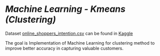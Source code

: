 # **_Machine Learning - Kmeans (Clustering)_**
Dataset [online_shoppers_intention.csv](https://github.com/amnaduny/01-Online-Shopping-Intention-Analysis--K-means-Clustering-/blob/master/online_shoppers_intention.csv) can be found in [Kaggle](https://www.kaggle.com/datasets/henrysue/online-shoppers-intention/download?datasetVersionNumber=1)

The goal is Implementation of Machine Learning for clustering method to improve better accuracy in capturing valuable customers.